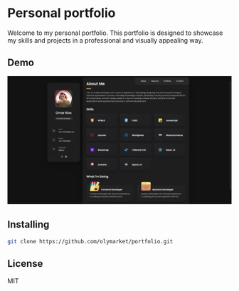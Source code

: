 # Personal portfolio

Welcome to my personal portfolio. This portfolio is designed to showcase my skills and projects in a professional and visually appealing way.

## Demo

![Portfolio Demo](./img/icons/demo.png "Desktop Demo")

## Installing

```bash
git clone https://github.com/olymarket/portfolio.git
```

## License

MIT
